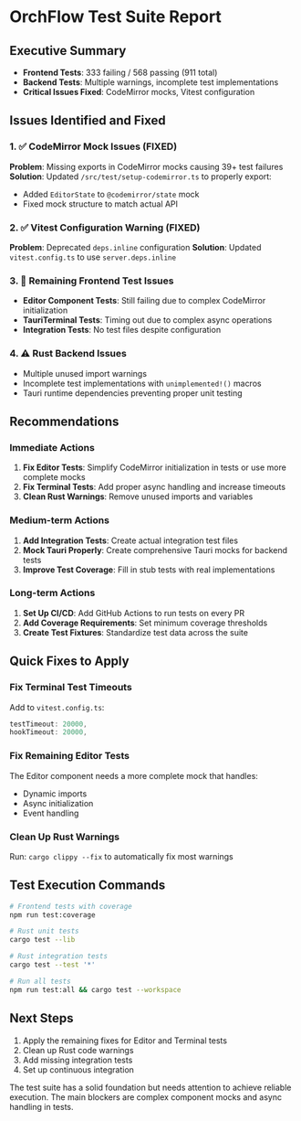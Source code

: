 # OrchFlow Test Suite Report

## Executive Summary
- **Frontend Tests**: 333 failing / 568 passing (911 total)
- **Backend Tests**: Multiple warnings, incomplete test implementations
- **Critical Issues Fixed**: CodeMirror mocks, Vitest configuration

## Issues Identified and Fixed

### 1. ✅ CodeMirror Mock Issues (FIXED)
**Problem**: Missing exports in CodeMirror mocks causing 39+ test failures
**Solution**: Updated `/src/test/setup-codemirror.ts` to properly export:
- Added `EditorState` to `@codemirror/state` mock
- Fixed mock structure to match actual API

### 2. ✅ Vitest Configuration Warning (FIXED)
**Problem**: Deprecated `deps.inline` configuration
**Solution**: Updated `vitest.config.ts` to use `server.deps.inline`

### 3. 🔧 Remaining Frontend Test Issues
- **Editor Component Tests**: Still failing due to complex CodeMirror initialization
- **TauriTerminal Tests**: Timing out due to complex async operations
- **Integration Tests**: No test files despite configuration

### 4. ⚠️ Rust Backend Issues
- Multiple unused import warnings
- Incomplete test implementations with `unimplemented!()` macros
- Tauri runtime dependencies preventing proper unit testing

## Recommendations

### Immediate Actions
1. **Fix Editor Tests**: Simplify CodeMirror initialization in tests or use more complete mocks
2. **Fix Terminal Tests**: Add proper async handling and increase timeouts
3. **Clean Rust Warnings**: Remove unused imports and variables

### Medium-term Actions
1. **Add Integration Tests**: Create actual integration test files
2. **Mock Tauri Properly**: Create comprehensive Tauri mocks for backend tests
3. **Improve Test Coverage**: Fill in stub tests with real implementations

### Long-term Actions
1. **Set Up CI/CD**: Add GitHub Actions to run tests on every PR
2. **Add Coverage Requirements**: Set minimum coverage thresholds
3. **Create Test Fixtures**: Standardize test data across the suite

## Quick Fixes to Apply

### Fix Terminal Test Timeouts
Add to `vitest.config.ts`:
```ts
testTimeout: 20000,
hookTimeout: 20000,
```

### Fix Remaining Editor Tests
The Editor component needs a more complete mock that handles:
- Dynamic imports
- Async initialization
- Event handling

### Clean Up Rust Warnings
Run: `cargo clippy --fix` to automatically fix most warnings

## Test Execution Commands

```bash
# Frontend tests with coverage
npm run test:coverage

# Rust unit tests
cargo test --lib

# Rust integration tests
cargo test --test '*'

# Run all tests
npm run test:all && cargo test --workspace
```

## Next Steps
1. Apply the remaining fixes for Editor and Terminal tests
2. Clean up Rust code warnings
3. Add missing integration tests
4. Set up continuous integration

The test suite has a solid foundation but needs attention to achieve reliable execution. The main blockers are complex component mocks and async handling in tests.